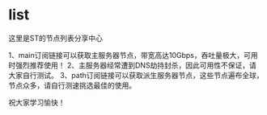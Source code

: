 # list
这里是ST的节点列表分享中心

1、main订阅链接可以获取主服务器节点，带宽高达10Gbps，吞吐量极大，可用时强烈推荐使用！
2、主服务器经常遭到DNS劫持封杀，因此可用性不保证，请大家自行测试。
3、path订阅链接可以获取派生服务器节点，这些节点遍布全球，节点众多，请自行测速挑选最佳的使用。

祝大家学习愉快！